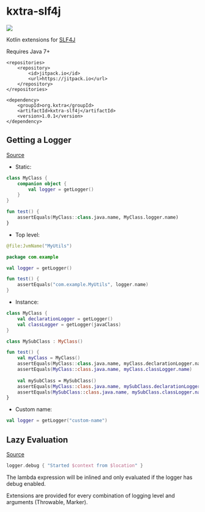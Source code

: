 # kxtra-slf4j

[![](https://jitpack.io/v/org.kxtra/kxtra-slf4j.svg?style=flat-square)](https://jitpack.io/#org.kxtra/kxtra-slf4j)

Kotlin extensions for [SLF4J](https://www.slf4j.org/)

Requires Java 7+

```
<repositories>
    <repository>
        <id>jitpack.io</id>
        <url>https://jitpack.io</url>
    </repository>
</repositories>
```

```
<dependency>
    <groupId>org.kxtra</groupId>
    <artifactId>kxtra-slf4j</artifactId>
    <version>1.0.1</version>
</dependency>
```



## Getting a Logger

[Source](https://github.com/kxtra/kxtra-slf4j/blob/master/src/main/java/org/kxtra/slf4j/loggerfactory/LoggerFactory.kt)

* Static:

```kotlin
class MyClass {
    companion object {
        val logger = getLogger()
    }
}

fun test() {
    assertEquals(MyClass::class.java.name, MyClass.logger.name)
}
```

* Top level:

```kotlin
@file:JvmName("MyUtils")

package com.example

val logger = getLogger()

fun test() {
    assertEquals("com.example.MyUtils", logger.name)
}
```

* Instance:

```kotlin
class MyClass {
    val declarationLogger = getLogger()
    val classLogger = getLogger(javaClass)
}

class MySubClass : MyClass() 

fun test() {
    val myClass = MyClass()
    assertEquals(MyClass::class.java.name, myClass.declarationLogger.name)
    assertEquals(MyClass::class.java.name, myClass.classLogger.name)
    
    val mySubClass = MySubClass()
    assertEquals(MyClass::class.java.name, mySubClass.declarationLogger.name)
    assertEquals(MySubClass::class.java.name, mySubClass.classLogger.name)
}
```

* Custom name:
```kotlin
val logger = getLogger("custom-name")
```

## Lazy Evaluation

[Source](https://github.com/kxtra/kxtra-slf4j/blob/master/src/main/java/org/kxtra/slf4j/logger/Logger.kt)

```kotlin
logger.debug { "Started $context from $location" }
```

The lambda expression will be inlined and only evaluated if the logger has debug enabled. 

Extensions are provided for every combination of logging level and arguments (Throwable, Marker). 
